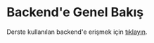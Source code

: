 # Backend'e Genel Bakış
Derste kullanılan backend'e erişmek için [tıklayın](https://drive.google.com/drive/folders/16y0EP1FsGxiaGFArTsxxYNyYYO7upATM?usp=sharing).
